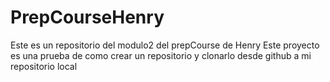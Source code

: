 # PrepCourseHenry

Este es un repositorio del modulo2 del prepCourse de Henry
Este proyecto es una prueba de como crear un repositorio y clonarlo desde github a mi repositorio local
